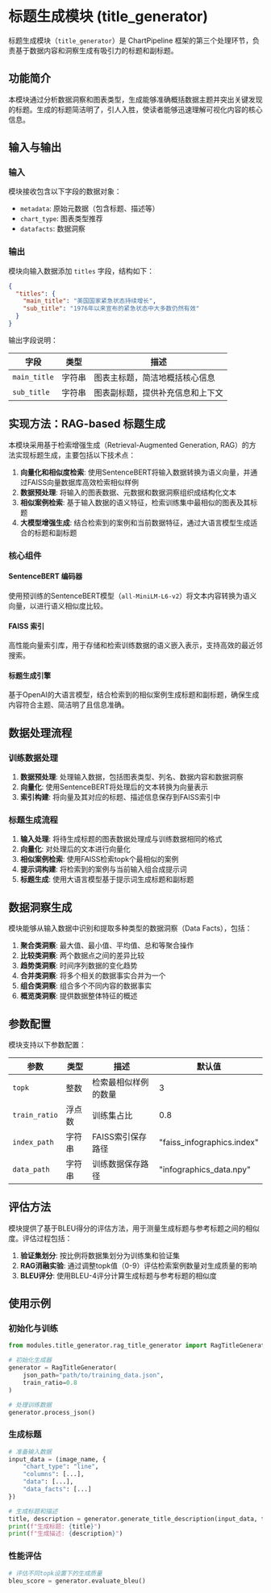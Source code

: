 # 标题生成模块 (title_generator)

标题生成模块（`title_generator`）是 ChartPipeline 框架的第三个处理环节，负责基于数据内容和洞察生成有吸引力的标题和副标题。

## 功能简介

本模块通过分析数据洞察和图表类型，生成能够准确概括数据主题并突出关键发现的标题。生成的标题简洁明了，引人入胜，使读者能够迅速理解可视化内容的核心信息。

## 输入与输出

### 输入

模块接收包含以下字段的数据对象：

- `metadata`: 原始元数据（包含标题、描述等）
- `chart_type`: 图表类型推荐
- `datafacts`: 数据洞察

### 输出

模块向输入数据添加 `titles` 字段，结构如下：

```json
{
  "titles": {
    "main_title": "美国国家紧急状态持续增长",
    "sub_title": "1976年以来宣布的紧急状态中大多数仍然有效"
  }
}
```

输出字段说明：

| 字段 | 类型 | 描述 |
|------|------|------|
| `main_title` | 字符串 | 图表主标题，简洁地概括核心信息 |
| `sub_title` | 字符串 | 图表副标题，提供补充信息和上下文 |

## 实现方法：RAG-based 标题生成

本模块采用基于检索增强生成（Retrieval-Augmented Generation, RAG）的方法实现标题生成，主要包括以下技术点：

1. **向量化和相似度检索**: 使用SentenceBERT将输入数据转换为语义向量，并通过FAISS向量数据库高效检索相似样例
2. **数据预处理**: 将输入的图表数据、元数据和数据洞察组织成结构化文本
3. **相似案例检索**: 基于输入数据的语义特征，检索训练集中最相似的图表及其标题
4. **大模型增强生成**: 结合检索到的案例和当前数据特征，通过大语言模型生成适合的标题和副标题

### 核心组件

#### SentenceBERT 编码器

使用预训练的SentenceBERT模型（`all-MiniLM-L6-v2`）将文本内容转换为语义向量，以进行语义相似度比较。

#### FAISS 索引

高性能向量索引库，用于存储和检索训练数据的语义嵌入表示，支持高效的最近邻搜索。

#### 标题生成引擎

基于OpenAI的大语言模型，结合检索到的相似案例生成标题和副标题，确保生成内容符合主题、简洁明了且信息准确。

## 数据处理流程

### 训练数据处理

1. **数据预处理**: 处理输入数据，包括图表类型、列名、数据内容和数据洞察
2. **向量化**: 使用SentenceBERT将处理后的文本转换为向量表示
3. **索引构建**: 将向量及其对应的标题、描述信息保存到FAISS索引中

### 标题生成流程

1. **输入处理**: 将待生成标题的图表数据处理成与训练数据相同的格式
2. **向量化**: 对处理后的文本进行向量化
3. **相似案例检索**: 使用FAISS检索topk个最相似的案例
4. **提示词构建**: 将检索到的案例与当前输入组合成提示词
5. **标题生成**: 使用大语言模型基于提示词生成标题和副标题

## 数据洞察生成

模块能够从输入数据中识别和提取多种类型的数据洞察（Data Facts），包括：

1. **聚合类洞察**: 最大值、最小值、平均值、总和等聚合操作
2. **比较类洞察**: 两个数据点之间的差异比较
3. **趋势类洞察**: 时间序列数据的变化趋势
4. **合并类洞察**: 将多个相关的数据事实合并为一个
5. **组合类洞察**: 组合多个不同内容的数据事实
6. **概览类洞察**: 提供数据整体特征的概述

## 参数配置

模块支持以下参数配置：

| 参数 | 类型 | 描述 | 默认值 |
|------|------|------|--------|
| `topk` | 整数 | 检索最相似样例的数量 | 3 |
| `train_ratio` | 浮点数 | 训练集占比 | 0.8 |
| `index_path` | 字符串 | FAISS索引保存路径 | "faiss_infographics.index" |
| `data_path` | 字符串 | 训练数据保存路径 | "infographics_data.npy" |

## 评估方法

模块提供了基于BLEU得分的评估方法，用于测量生成标题与参考标题之间的相似度。评估过程包括：

1. **验证集划分**: 按比例将数据集划分为训练集和验证集
2. **RAG消融实验**: 通过调整topk值（0-9）评估检索案例数量对生成质量的影响
3. **BLEU评分**: 使用BLEU-4评分计算生成标题与参考标题的相似度

## 使用示例

### 初始化与训练

```python
from modules.title_generator.rag_title_generator import RagTitleGenerator

# 初始化生成器
generator = RagTitleGenerator(
    json_path="path/to/training_data.json",
    train_ratio=0.8
)

# 处理训练数据
generator.process_json()
```

### 生成标题

```python
# 准备输入数据
input_data = (image_name, {
    "chart_type": "line",
    "columns": [...],
    "data": [...],
    "data_facts": [...]
})

# 生成标题和描述
title, description = generator.generate_title_description(input_data, topk=3)
print(f"生成标题: {title}")
print(f"生成描述: {description}")
```

### 性能评估

```python
# 评估不同topk设置下的生成质量
bleu_score = generator.evaluate_bleu()
```
